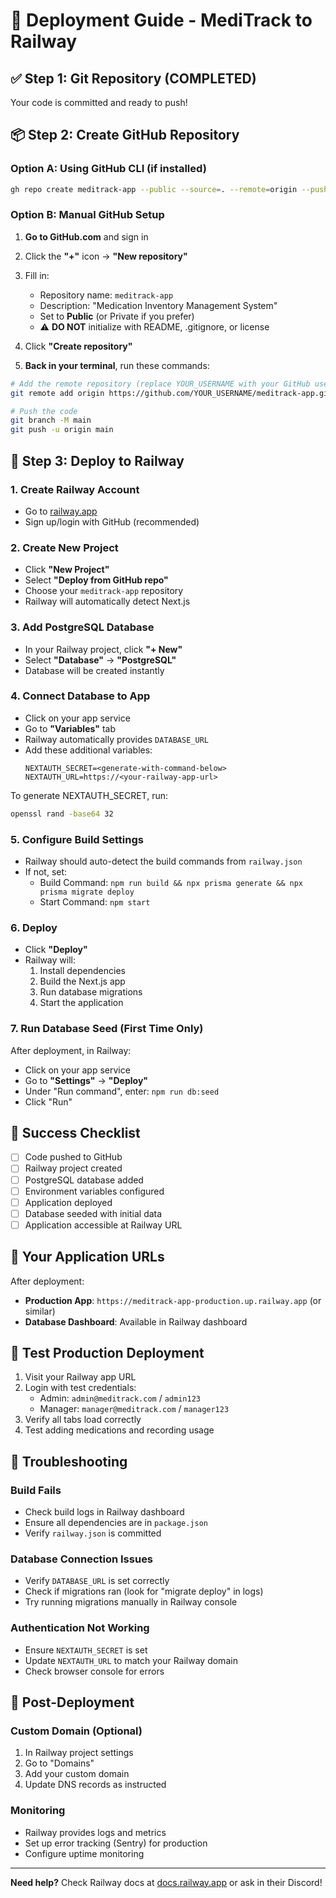 # 🚀 Deployment Guide - MediTrack to Railway

## ✅ Step 1: Git Repository (COMPLETED)
Your code is committed and ready to push!

## 📦 Step 2: Create GitHub Repository

### Option A: Using GitHub CLI (if installed)
```bash
gh repo create meditrack-app --public --source=. --remote=origin --push
```

### Option B: Manual GitHub Setup

1. **Go to GitHub.com** and sign in
2. Click the **"+"** icon → **"New repository"**
3. Fill in:
   - Repository name: `meditrack-app`
   - Description: "Medication Inventory Management System"
   - Set to **Public** (or Private if you prefer)
   - ⚠️ **DO NOT** initialize with README, .gitignore, or license
4. Click **"Create repository"**

5. **Back in your terminal**, run these commands:
```bash
# Add the remote repository (replace YOUR_USERNAME with your GitHub username)
git remote add origin https://github.com/YOUR_USERNAME/meditrack-app.git

# Push the code
git branch -M main
git push -u origin main
```

## 🚂 Step 3: Deploy to Railway

### 1. Create Railway Account
- Go to [railway.app](https://railway.app)
- Sign up/login with GitHub (recommended)

### 2. Create New Project
- Click **"New Project"**
- Select **"Deploy from GitHub repo"**
- Choose your `meditrack-app` repository
- Railway will automatically detect Next.js

### 3. Add PostgreSQL Database
- In your Railway project, click **"+ New"**
- Select **"Database"** → **"PostgreSQL"**
- Database will be created instantly

### 4. Connect Database to App
- Click on your app service
- Go to **"Variables"** tab
- Railway automatically provides `DATABASE_URL`
- Add these additional variables:
  ```
  NEXTAUTH_SECRET=<generate-with-command-below>
  NEXTAUTH_URL=https://<your-railway-app-url>
  ```

To generate NEXTAUTH_SECRET, run:
```bash
openssl rand -base64 32
```

### 5. Configure Build Settings
- Railway should auto-detect the build commands from `railway.json`
- If not, set:
  - Build Command: `npm run build && npx prisma generate && npx prisma migrate deploy`
  - Start Command: `npm start`

### 6. Deploy
- Click **"Deploy"** 
- Railway will:
  1. Install dependencies
  2. Build the Next.js app
  3. Run database migrations
  4. Start the application

### 7. Run Database Seed (First Time Only)
After deployment, in Railway:
- Click on your app service
- Go to **"Settings"** → **"Deploy"**
- Under "Run command", enter: `npm run db:seed`
- Click "Run"

## 🎉 Success Checklist

- [ ] Code pushed to GitHub
- [ ] Railway project created
- [ ] PostgreSQL database added
- [ ] Environment variables configured
- [ ] Application deployed
- [ ] Database seeded with initial data
- [ ] Application accessible at Railway URL

## 🔗 Your Application URLs

After deployment:
- **Production App**: `https://meditrack-app-production.up.railway.app` (or similar)
- **Database Dashboard**: Available in Railway dashboard

## 🧪 Test Production Deployment

1. Visit your Railway app URL
2. Login with test credentials:
   - Admin: `admin@meditrack.com` / `admin123`
   - Manager: `manager@meditrack.com` / `manager123`
3. Verify all tabs load correctly
4. Test adding medications and recording usage

## 🔧 Troubleshooting

### Build Fails
- Check build logs in Railway dashboard
- Ensure all dependencies are in `package.json`
- Verify `railway.json` is committed

### Database Connection Issues
- Verify `DATABASE_URL` is set correctly
- Check if migrations ran (look for "migrate deploy" in logs)
- Try running migrations manually in Railway console

### Authentication Not Working
- Ensure `NEXTAUTH_SECRET` is set
- Update `NEXTAUTH_URL` to match your Railway domain
- Check browser console for errors

## 📝 Post-Deployment

### Custom Domain (Optional)
1. In Railway project settings
2. Go to "Domains"
3. Add your custom domain
4. Update DNS records as instructed

### Monitoring
- Railway provides logs and metrics
- Set up error tracking (Sentry) for production
- Configure uptime monitoring

---

**Need help?** Check Railway docs at [docs.railway.app](https://docs.railway.app) or ask in their Discord!
